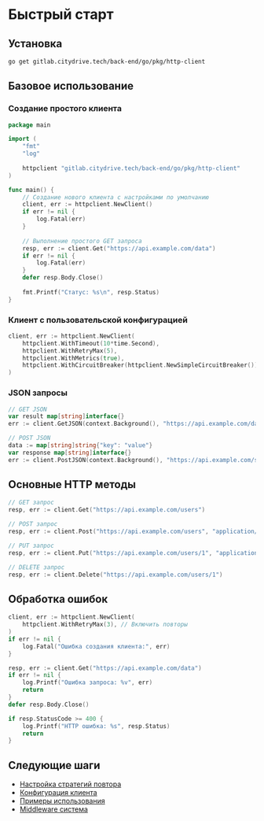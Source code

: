 # Быстрый старт

## Установка

```bash
go get gitlab.citydrive.tech/back-end/go/pkg/http-client
```

## Базовое использование

### Создание простого клиента

```go
package main

import (
    "fmt"
    "log"
    
    httpclient "gitlab.citydrive.tech/back-end/go/pkg/http-client"
)

func main() {
    // Создание нового клиента с настройками по умолчанию
    client, err := httpclient.NewClient()
    if err != nil {
        log.Fatal(err)
    }
    
    // Выполнение простого GET запроса
    resp, err := client.Get("https://api.example.com/data")
    if err != nil {
        log.Fatal(err)
    }
    defer resp.Body.Close()
    
    fmt.Printf("Статус: %s\n", resp.Status)
}
```

### Клиент с пользовательской конфигурацией

```go
client, err := httpclient.NewClient(
    httpclient.WithTimeout(10*time.Second),
    httpclient.WithRetryMax(5),
    httpclient.WithMetrics(true),
    httpclient.WithCircuitBreaker(httpclient.NewSimpleCircuitBreaker()),
)
```

### JSON запросы

```go
// GET JSON
var result map[string]interface{}
err := client.GetJSON(context.Background(), "https://api.example.com/data", &result)

// POST JSON
data := map[string]string{"key": "value"}
var response map[string]interface{}
err := client.PostJSON(context.Background(), "https://api.example.com/submit", data, &response)
```

## Основные HTTP методы

```go
// GET запрос
resp, err := client.Get("https://api.example.com/users")

// POST запрос
resp, err := client.Post("https://api.example.com/users", "application/json", body)

// PUT запрос
resp, err := client.Put("https://api.example.com/users/1", "application/json", body)

// DELETE запрос
resp, err := client.Delete("https://api.example.com/users/1")
```

## Обработка ошибок

```go
client, err := httpclient.NewClient(
    httpclient.WithRetryMax(3), // Включить повторы
)
if err != nil {
    log.Fatal("Ошибка создания клиента:", err)
}

resp, err := client.Get("https://api.example.com/data")
if err != nil {
    log.Printf("Ошибка запроса: %v", err)
    return
}
defer resp.Body.Close()

if resp.StatusCode >= 400 {
    log.Printf("HTTP ошибка: %s", resp.Status)
    return
}
```

## Следующие шаги

- [Настройка стратегий повтора](retry-strategies.md)
- [Конфигурация клиента](configuration.md)
- [Примеры использования](examples.md)
- [Middleware система](middleware.md)